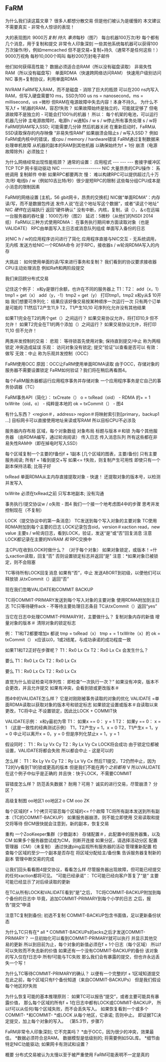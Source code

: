 ## FaRM

为什么我们读这篇文章？
  很多人都想分散交易
  但是他们被认为是缓慢的
  本文建议不需要真实 - 非常令人惊讶的表现！

大的表现图片
  9000万*复制* *持久* *事务*每秒（图7）
    每台机器100万次/秒
    每个都有几个消息，用于复制和提交
    非常令人印象深刻
  一些其他系统每机器可以获得100万次操作/秒，例如memcached
    但不是交易+复制+持久（通常不是任何这些！）
  9000万视角
    每秒10,000个鸣叫
    每秒200万封电子邮件

他们如何获得高性能？
  数据必须适合总RAM（所以没有磁盘读取）
  非易失性RAM（所以没有磁盘写）
  单面RDMA（快速跨网络访问RAM）
  快速用户级别访问NIC
  事务+复制协议，利用单面RDMA

NVRAM
  FaRM写入RAM，而不是磁盘 - 消除了巨大的瓶颈
  可以在200 ns内写入RAM，但写入硬盘需要10 ms，SSD为100 us
    ns = nanosecond，ms = millisecond，us =微秒
  但RAM在电源故障中失去内容！本身不持久。
  为什么不写入f + 1机器的RAM，容忍f失败？
    如果故障始终是独立的，可能就足够了
    但电源故障不是独立的 - 可能会打100％的机器！
  所以：
    每个机架的电池，可以运行机器几分钟
    主电源故障时，电源h / w通知s / w
    s / w停止所有事务处理
    s / w将FaRM的RAM写入SSD; 可能需要几分钟
    然后机器关闭 
    在重新启动时，FaRM从SSD读取保存的内存映像
    “非易失性RAM”
  如果崩溃会阻止s / w写入SSD？
    例如FaRM或内核中的错误，或cpu / memory / hardware错误
    FaRM通过复制数据来处理单机故障
      从机器的副本的RAM到其他机器
      以确保始终为f + 1份
    崩溃（电源故障除外）必须独立！

为什么网络经常出现性能瓶颈？
  通常的设置：
    应用程式
    --- --- ---
    套接字缓冲区
    TCP TCP
    网卡驱动驱动
    NIC -------------------- NIC
  大量昂贵的CPU操作：
    系统调用
    复制邮件
    中断
    如果RPC都要两次
  慢：
    难以构建RPC可以提供超过几十万次/秒
    电线b / w（例如10吉比特/秒）很少是短RPC的限制
    这些每分组CPU成本是小消息的限制因素
  
FaRM的网络设置
  [主机，56 gbit网卡，昂贵的交换机]
  NIC做“单面RDMA”：内存读/写，而不是数据包传送
  发件人说“在这个地址写这个数据”，或者“读这个地址”
    NIC *硬件*在远端执行
    返回“硬件确认”
  没有中断，内核，复制，读（），＆c在远端
  一台服务器的吞吐量：1000万/秒（图2）
  延迟：5微秒（从他们的NSDI 2014纸）
  FaRM以三种方式使用RDMA：
    在事务执行期间单方面读取对象（也是VALIDATE）
    RPC由单面写入主日志或消息队列组成
    单面写入备份的日志

对NIC h / w的应用程序访问进行了简化
  应用程序直接与NIC交互 - 无系统调用，无内核
  发送方给NIC一个RDMA命令
  对于RPC，接收器s / w轮询RDMA写入的内存

大挑战：
  如何使用单面的读/写来进行事务和复制？
  我们看到的协议要求接收器CPU主动处理消息
    例如Raft和两阶段提交

我们来回顾分布式交易

记住这个例子：
  x和y是银行余额，也许在不同的服务器上
  T1：T2：
    add（x，1）tmp1 = get（x）
    add（y，-1）tmp2 = get（y）
                    打印tmp1，tmp2
  x和y从$ 10开始
  我们想要可序列化：
    结果应该好像交易按某种顺序一次运行一次
  只有两个订单是可能的
    T1然后T2产生11,9
    T2，T1产生10,10
    可序列化允许没有其他结果

如果T1完全在T2的两个get（）之间运行？
  如果交易协议允许，将打印10,9
  但不允许！
如果T2完全在T1的两个添加（）之间运行？
  如果交易协议允许，将打印11,10
  但不允许！

两类并发控制的交易：
  悲观：
    等待锁首先使用对象; 保持直到提交/中止
    称为两相锁定
    冲突造成延误
  乐观：
    访问对象没有锁定; 提交“验证”以查看是否可以
      有效：做写
      无效：中止
    称为乐观并发控制（OCC）

FaRM使用OCC
  原因：OCC让FaRM使用单面RDMA读取
    由于OCC，存储对象的服务器不需要设置锁定
  FaRM如何验证？我们将在稍后再看图4。

每个FaRM服务器都运行应用程序事务并存储对象
  一个应用程序事务是它自己的事务协调器（TC）

FaRM事务API（简化）：
  txCreate（）
  o = txRead（oid） -  RDMA
  的+ = 1
  txWrite（oid，o） - 纯粹是本地的
  ok = txCommit（） - 图4

有什么东西？
  <region＃，address>
  region＃将映射索引到[primary，backup1 ...]
  目标网卡可以直接使用地址来读或写RAM
    所以目标CPU不必涉及

服务器内存布局
  区域，每个对象数组
  对象布局
    标题与版本＃和锁
  为每个其他服务器
    （由RDMA编写，通过轮询阅读）
    传入日志
    传入消息队列
  所有这些都在非易失性RAM中（即在掉电时写入SSD）

每个区域复制一个主要的f备份f + 1副本
  [几个区域的图表，主要/备份]
  只有主要服务阅读; 所有f + 1看到提交+写
  如果<= f失败，则复制产生可用性
    即使只有一个副本保持活着; 比筏子好

txRead
  单面RDMA从主内存直接提取对象 - 快速！
  还提取对象的版本号，以检测并发写入

txWrite
  必须在txRead之前
  只写本地副本; 没有沟通

事务执行/提交协议w / o失败 - 图4
  我们一个接一个地考虑图4中的步骤
  思考并发控制现在（不复制）

LOCK（提交协议中的第一条消息）
  TC发送到每个写入对象的主要对象
  TC使用RDMA附加到每个主要的日志
  LOCK记录包含oid，version＃xaction read，new value
  主要s / w轮询日志，看到LOCK，验证，发送“是”或“否”回复消息
  注意LOCK都记录在主要的NVRAM *和* RPC交换中

主CPU在收到LOCK时做什么？
  （对于每个对象）
  如果对象锁定，或版本！=什么xaction读取，回复“否”
  否则设置锁定标志并返回“是”
  注意：*如果对象已被锁定，则不会阻塞

TC等待所有LOCK回复消息
  如果有“否”，中止
    发送ABORT到初级，以便他们可以释放锁
    从txCommit（）返回“否”

现在我们忽略VALIDATE和COMMIT BACKUP

TC将COMMIT-PRIMARY发送到每个写入对象的主要对象
  使用RDMA附加到主日志
  TC只等待硬件ack  - 不等待主要处理日志条目
  TC从txCommit（）返回“yes”

当它在日志中处理COMMIT-PRIMARY时，主要做什么？
  复制对象内存的新值
  增量对象的版本＃
  清除对象的锁定标志

例：
  T1和T2都要增加x
  都说
    tmp = txRead（x）
    tmp + = 1
    txWrite（x）的
    ok = txCommit（）
  x应该以0，1或2结尾，与成功承诺的成功程度一致

如果T1和T2正好在步骤呢？
  T1：Rx0 Lx Cx
  T2：Rx0 Lx Cx
  会发生什么？

要么
  T1：Rx0 Lx Cx
  T2：Rx0 Lx Cx

要么
  T1：Rx0 Lx Cx
  T2：Rx0 Lx Cx

直觉为什么验证检查可序列性：
  即检查“一次执行一次？”
  如果没有冲突，版本不会更改，并且允许提交
  如果有冲突，会看到锁或更改版本＃

图4中的VALIDATE怎么样？
  它是对刚刚被事务读取的对象的优化
  VALIDATE =单面RDMA读取以获取对象的版本号和锁定标志
  如果锁定设置或版本＃自读取以来更改，TC将中止
  不设置锁定，因此比LOCK + COMMIT快

VALIDATE示例：
x和y最初为零
T1：
  如果x == 0：
    y = 1
T2：
  如果y == 0：
    x = 1
（这是一致性的经典测试示例）
T1，T2产生y = 1，x = 0
T2，T1产生x = 1，y = 0
中止可以离开x = 0，y = 0
但是序列化禁止x = 1，y = 1

假设同时：
  T1：Rx Ly Vx Cy
  T2：Ry Lx Vy Cx
  LOCK将会成功
  由于锁定位都被设置，VALIDATE将都会失败
  所以都会中止 - 这是可以的

怎么样：
  T1：Rx Ly Vx Cy
  T2：Ry Lx Vy Cx
  然后T1提交，T2仍然中止，因为T2的Vy看到T1的锁或更高的版本
但是我们不能在两个*之前都有* V
所以VALIDATE在这个例子中似乎是正确的
  并且快：快于LOCK，不需要COMMIT

容错度怎么样？
  防范丢失数据？
    耐用？可用？
  诚实的进行交易，尽管崩溃？
  分区？

高级复制图
  oo地区1
  oo地区2
  o CM
  ooo ZK

每个区域的f + 1个拷贝可容忍每个区域的<= f个故障
  TC将所有副本发送到所有副本（TC的COMMIT-BACKUP）
  如果服务器崩溃，则不能立即使用
    交易读取和提交将等待
  但CM很快就会注意到，新的副本，恢复交易

重构
  一个ZooKeeper集群（少数副本）
    存储配置＃，此配置中的服务器集，以及CM
    如果多个服务器尝试成为CM，则断开连接
    如果分区，请选择活动分区
  配置管理器（CM）（未复制）
    通过快速ping监视所有服务器的活动
    管理重新配置
      检查每个区域的至少一个副本是否存在
      将区域分配给主/备份集
      告诉服务器复制新的副本
      管理中断交易的完成

让我们回头看看图4提交协议，看看怎么样
  尽管服务器出现故障，但可能已经提交的任何xaction都将可见。
  “可能已经承诺”：
    TC可能已经向客户答复了“是”
    主要可能已经显示了对后续读取的更新

在TC从所有LOCK和VALIDATE看到“是”之后，
  TC将COMMIT-BACKUP附加到每个备份的日志中
  毕竟，追加COMMIT-PRIMARY到每个小学的日志
  之后，报告“提交”申请

注意TC复制到备份; 初选不复制
  COMMIT-BACKUP包含书面值，足以更新备份状态

为什么TC只有在* all * COMMIT-BACKUPs的acks之后才发送COMMIT-PRIMARY？
  一旦初始化可以看到COMMIT-PRIMARY就可以执行
    并显示其他交易的更新
  所以到目前为止，每个对象的新值必须在f + 1个日志（每个区域）
    所以f可以失败而不失去新的价值
  如果还有一个没有COMMIT-BACKUP的备份
    该对象的写入仅在f日志中
    所有f可能与TC失败
    那么我们会有暴露的提交，但也许永远丢失一个写！

为什么TC等待COMMIT-PRIMARY的确认？
  以便有一个完整的f + 1区域知道提交
  在此之前，每个区域只有f个备份知道（来自COMMIT-BACKUPs）
  但是我们假设每个地区的f失败

为什么恢复可能的基本推理原则：
  如果TC可以报告“提交”，或者主要可能具有暴露价值，
  那么每个区域的所有f + 1在日志中都有LOCK或COMMIT-BACKUP，
  所以f可以从任何/每个区域失败，而不会丢失写入。
  如果恢复看到一个或多个COMMIT- *和COMMIT- *或LOCK
    从每个地区，它承诺; 否则中止。
    即证据TC决定提交，加上每个对象的写入。
    （第5.3节，步骤7）

FaRM非常令人印象深刻; 它不完美吗？
  *由于OCC，因为很少的冲突，效果最佳。
  *数据必须符合总RAM。
  数据模型是低级别的; 将需要例如SQL库。
  *细节由特定NIC功能驱动; 如果网卡有测试和设置？

概要
  分布式交易被认为太慢以至于被严重使用
  FaRM可能表明不一定是真的